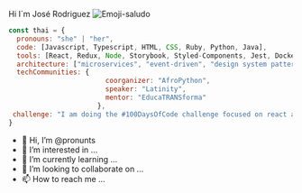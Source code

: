 Hi I´m José Rodriguez <img src="https://getemoji.com/#:~:text=%F0%9F%91%8B%20%F0%9F%A4%9A%20%F0%9F%96%90-,%E2%9C%8B,-%F0%9F%96%96%20%F0%9F%91%8C%20%F0%9F%A4%8C%20%F0%9F%A4%8F%20%E2%9C%8C%EF%B8%8F%20%F0%9F%A4%9E%20%F0%9F%A4%9F%20%F0%9F%A4%98%20%F0%9F%A4%99%20%F0%9F%91%88%20%F0%9F%91%89%20%F0%9F%91%86%20%F0%9F%96%95%20%F0%9F%91%87%20%E2%98%9D%EF%B8%8F%20%F0%9F%91%8D%20%F0%9F%91%8E%20%E2%9C%8A%20%F0%9F%91%8A%20%F0%9F%A4%9B%20%F0%9F%A4%9C%20%F0%9F%91%8F%20%F0%9F%99%8C%20%F0%9F%91%90%20%F0%9F%A4%B2%20%F0%9F%A4%9D%20%F0%9F%99%8F%20%E2%9C%8D%EF%B8%8F%20%F0%9F%92%85%20%F0%9F%A4%B3%20%F0%9F%92%AA%20%F0%9F%A6%BE%20%F0%9F%A6%B5%20%F0%9F%A6%BF%20%F0%9F%A6%B6%20%F0%9F%91%A3%20%F0%9F%91%82%20%F0%9F%A6%BB%20%F0%9F%91%83%20%F0%9F%AB%80%20%F0%9F%AB%81%20%F0%9F%A7%A0%20%F0%9F%A6%B7%20%F0%9F%A6%B4%20%F0%9F%91%80%20%F0%9F%91%81%20%F0%9F%91%85%20%F0%9F%91%84%20%F0%9F%92%8B%20%F0%9F%A9%B8" alt=Emoji-saludo>
```javascript
const thai = {
  pronouns: "she" | "her",
  code: [Javascript, Typescript, HTML, CSS, Ruby, Python, Java],
  tools: [React, Redux, Node, Storybook, Styled-Components, Jest, Docker],
  architecture: ["microservices", "event-driven", "design system pattern"],
  techCommunities: {
                        coorganizer: "AfroPython",
                        speaker: "Latinity",
                        mentor: "EducaTRANSforma"
                      },
 challenge: "I am doing the #100DaysOfCode challenge focused on react and typescript"
}
```


- 👋 Hi, I’m @pronunts
- 👀 I’m interested in ...
- 🌱 I’m currently learning ...
- 💞️ I’m looking to collaborate on ...
- 📫 How to reach me ...

<!---
pronunts/pronunts is a ✨ special ✨ repository because its `README.md` (this file) appears on your GitHub profile.
You can click the Preview link to take a look at your changes.
--->
